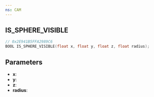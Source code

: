 ```yaml
---
ns: CAM
---
```

## IS_SPHERE_VISIBLE

```c
// 0x2E941B5FFA2989C6
BOOL IS_SPHERE_VISIBLE(float x, float y, float z, float radius);
```

## Parameters
* **x**:
* **y**:
* **z**:
* **radius**:
